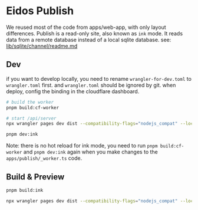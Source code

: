 # Eidos Publish

We reused most of the code from apps/web-app, with only layout differences. Publish is a read-only site, also known as `ink` mode. It reads data from a remote database instead of a local sqlite database. see: [lib/sqlite/channel/readme.md](../../lib/sqlite/channel/readme.md)

## Dev

if you want to develop locally, you need to rename `wrangler-for-dev.toml` to `wrangler.toml` first. and `wrangler.toml` should be ignored by git. when deploy, config the binding in the cloudflare dashboard.

```bash
# build the worker
pnpm build:cf-worker

# start /api/server
npx wrangler pages dev dist --compatibility-flags="nodejs_compat" --local

pnpm dev:ink
```

Note: there is no hot reload for ink mode, you need to run `pnpm build:cf-worker` and `pnpm dev:ink` again when you make changes to the `apps/publish/_worker.ts` code.

## Build & Preview

```bash
pnpm build:ink
```

```bash
npx wrangler pages dev dist --compatibility-flags="nodejs_compat" --local
```
